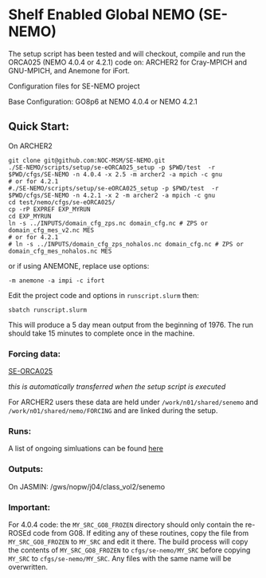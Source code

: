 # Shelf Enabled Global NEMO (SE-NEMO)

The setup script has been tested and will checkout, compile and run the ORCA025 (NEMO 4.0.4 or 4.2.1) code on: ARCHER2 for Cray-MPICH and GNU-MPICH, and Anemone for iFort. 

Configuration files for SE-NEMO project

Base Configuration: GO8p6 at NEMO 4.0.4 or NEMO 4.2.1

## Quick Start:
On ARCHER2
```
git clone git@github.com:NOC-MSM/SE-NEMO.git
./SE-NEMO/scripts/setup/se-eORCA025_setup -p $PWD/test  -r $PWD/cfgs/SE-NEMO -n 4.0.4 -x 2.5 -m archer2 -a mpich -c gnu
# or for 4.2.1
#./SE-NEMO/scripts/setup/se-eORCA025_setup -p $PWD/test  -r $PWD/cfgs/SE-NEMO -n 4.2.1 -x 2 -m archer2 -a mpich -c gnu
cd test/nemo/cfgs/se-eORCA025/
cp -rP EXPREF EXP_MYRUN
cd EXP_MYRUN
ln -s ../INPUTS/domain_cfg_zps.nc domain_cfg.nc # ZPS or domain_cfg_mes_v2.nc MES
# or for 4.2.1
# ln -s ../INPUTS/domain_cfg_zps_nohalos.nc domain_cfg.nc # ZPS or domain_cfg_mes_nohalos.nc MES

```
or if using ANEMONE, replace use options:
```
-m anemone -a impi -c ifort
```
Edit the project code and options in  `runscript.slurm` then:
```
sbatch runscript.slurm
```
This will produce a 5 day mean output from the beginning of 1976. The run should take 15 minutes to complete once in the machine.

### Forcing data:

[SE-ORCA025](http://gws-access.ceda.ac.uk/public/jmmp_collab/)

_this is automatically transferred when the setup script is executed_

For ARCHER2 users these data are held under `/work/n01/shared/senemo` and `/work/n01/shared/nemo/FORCING` and are linked during the setup.

### Runs:

A list of ongoing simluations can be found [here](https://github.com/NOC-MSM/SE-NEMO/blob/master/RUNS.md)

### Outputs:

On JASMIN: /gws/nopw/j04/class_vol2/senemo

### Important:

For 4.0.4 code: the `MY_SRC_GO8_FROZEN` directory should only contain the re-ROSEd code from G08. If editing any of these routines, copy the file from `MY_SRC_GO8_FROZEN` to `MY_SRC` and edit it there. The build process will copy the contents of `MY_SRC_GO8_FROZEN` to `cfgs/se-nemo/MY_SRC` before copying `MY_SRC` to `cfgs/se-nemo/MY_SRC`. Any files with the same name will be overwritten.
